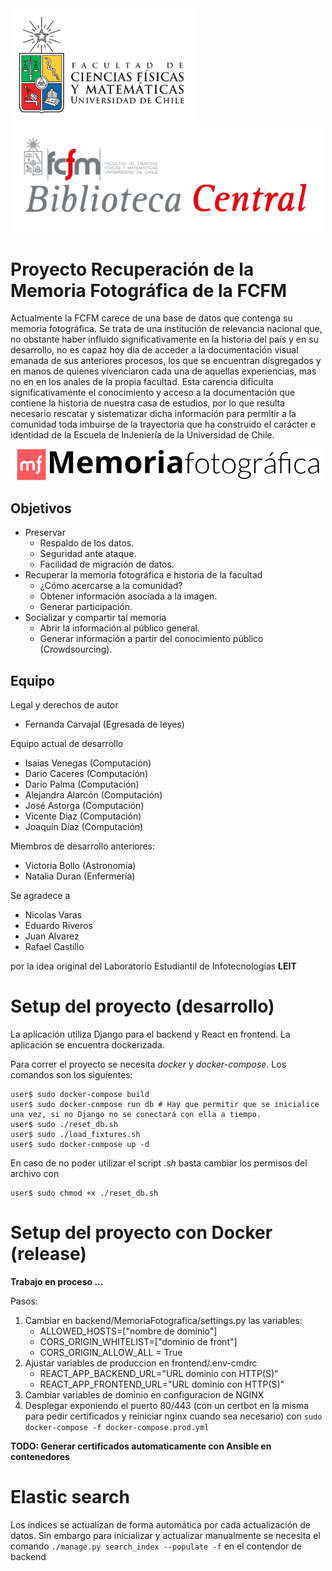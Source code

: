 <img src="uchile_fcfm.svg" width="300px"/>

<img width="500px" src="frontend/public/assets/bcentral.svg" />

# Proyecto Recuperación de la Memoria Fotográfica de la FCFM

Actualmente la FCFM carece de una base de datos que contenga su memoria fotográfica. Se trata de una institución de relevancia nacional que, no obstante haber influido significativamente en la historia del país y en su desarrollo, no es capaz hoy día de acceder a la documentación visual emanada de sus anteriores procesos, los que se encuentran disgregados y en manos de quienes vivenciaron cada una de aquellas experiencias, mas no en en los anales de la propia facultad. Esta carencia dificulta significativamente el conocimiento y acceso a la documentación que contiene la historia de nuestra casa de estudios, por lo que resulta necesario rescatar y sistematizar dicha información para permitir a la comunidad toda imbuirse de la trayectoria que ha construido el carácter e identidad de la Escuela de InJeniería de la Universidad de Chile.

<img width="500px" src="frontend/public/assets/logoExt.svg" />

## Objetivos

* Preservar
  * Respaldo de los datos.
  * Seguridad ante ataque.
  * Facilidad de migración de datos.
* Recuperar la memoria fotográfica e historia de la facultad
  * ¿Cómo acercarse a la comunidad?
  * Obtener información asociada a la imagen.
  * Generar participación.
* Socializar y compartir tal memoria
  * Abrir la información al público general.
  * Generar información a partir del conocimiento público (Crowdsourcing).

## Equipo

Legal y derechos de autor
  - Fernanda Carvajal (Egresada de leyes) 

Equipo actual de desarrollo
  - Isaias Venegas (Computación)
  - Dario Caceres (Computación)
  - Dario Palma (Computación)
  - Alejandra Alarcón (Computación)
  - José Astorga (Computación)
  - Vicente Diaz (Computación)
  - Joaquín Diaz (Computación)

Miembros de desarrollo anteriores:
  - Victoria Bollo (Astronomía)
  - Natalia Duran (Enfermería)

Se agradece a
- Nicolas Varas
- Eduardo Riveros
- Juan Alvarez
- Rafael Castillo

por la idea original del Laboratorio Estudiantil de Infotecnologías **LEIT**

# Setup del proyecto (desarrollo)

La aplicación utiliza Django para el backend y React en frontend. La aplicación se encuentra dockerizada.

Para correr el proyecto se necesita *docker* y *docker-compose*. Los comandos son los siguientes:

```
user$ sudo docker-compose build
user$ sudo docker-compose run db # Hay que permitir que se inicialice una vez, si no Django no se conectará con ella a tiempo.
user$ sudo ./reset_db.sh
user$ sudo ./load_fixtures.sh
user$ sudo docker-compose up -d
```

En caso de no poder utilizar el script *.sh* basta cambiar los permisos del archivo con
```
user$ sudo chmod +x ./reset_db.sh
```

# Setup del proyecto con Docker (release)

**Trabajo en proceso ...**

Pasos:
1. Cambiar en backend/MemoriaFotografica/settings.py las variables:
    * ALLOWED_HOSTS=["nombre de dominio"]
    * CORS_ORIGIN_WHITELIST=["dominio de front"]
    * CORS_ORIGIN_ALLOW_ALL = True
2. Ajustar variables de produccion en frontend/.env-cmdrc
    * REACT_APP_BACKEND_URL="URL dominio con HTTP(S)"
    * REACT_APP_FRONTEND_URL="URL dominio con HTTP(S)"
3. Cambiar variables de dominio en configuracion de NGINX
4. Desplegar exponiendo el puerto 80/443 (con un certbot en la misma para pedir certificados y reiniciar nginx cuando sea necesario) con ```sudo docker-compose -f docker-compose.prod.yml```

**TODO: Generar certificados automaticamente con Ansible en contenedores**

# Elastic search

Los índices se actualizan de forma automática por cada actualización de datos. Sin embargo para inicializar y actualizar manualmente se necesita el comando `./manage.py search_index --populate -f` en el contendor de backend